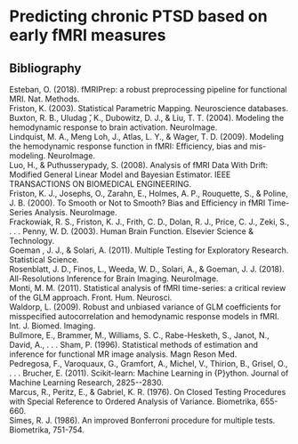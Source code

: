 # Predicting chronic PTSD based on early fMRI measures
## Bibliography
Esteban, O. (2018). fMRIPrep: a robust preprocessing pipeline for functional MRI. Nat. Methods.<br />
Friston, K. (2003). Statistical Parametric Mapping. Neuroscience databases.<br />
Buxton, R. B., Uludag ̆, K., Dubowitz, D. J., & Liu, T. T. (2004). Modeling the hemodynamic response to brain activation. NeuroImage.<br />
Lindquist, M. A., Meng Loh, J., Atlas, L. Y., & Wager, T. D. (2009). Modeling the hemodynamic response function in fMRI: Efficiency, bias and mis-modeling. NeuroImage.<br />
Luo, H., & Puthusserypady, S. (2008). Analysis of fMRI Data With Drift: Modified General Linear Model and Bayesian Estimator. IEEE TRANSACTIONS ON BIOMEDICAL ENGINEERING.<br />
Friston, K. J., Josephs, O., Zarahn, E., Holmes, A. P., Rouquette, S., & Poline, J. B. (2000). To Smooth or Not to Smooth? Bias and Efficiency in fMRI Time-Series Analysis. NeuroImage.<br />
Frackowiak, R. S., Friston, K. J., Frith, C. D., Dolan, R. J., Price, C. J., Zeki, S., . . . Penny, W. D. (2003). Human Brain Function. Elsevier Science & Technology.<br />
Goeman , J. J., & Solari, A. (2011). Multiple Testing for Exploratory Research. Statistical Science.<br />
Rosenblatt, J. D., Finos, L., Weeda, W. D., Solari, A., & Goeman, J. J. (2018). All-Resolutions Inference for Brain Imaging. NeuroImage.<br />
Monti, M. M. (2011). Statistical analysis of fMRI time-series: a critical review of the GLM approach. Front. Hum. Neurosci. <br />
Waldorp, L. (2009). Robust and unbiased variance of GLM coefficients for misspecified autocorrelation and hemodynamic response models in fMRI. Int. J. Biomed. Imaging.<br />
Bullmore, E., Brammer, M., Williams, S. C., Rabe-Hesketh, S., Janot, N., David, A., . . . Sham, P. (1996). Statistical methods of estimation and inference for functional MR image analysis. Magn Reson Med.<br />
Pedregosa, F., Varoquaux, G., Gramfort, A., Michel, V., Thirion, B., Grisel, O., . . . Brucher, E. (2011). Scikit-learn: Machine Learning in {P}ython. Journal of Machine Learning Research, 2825--2830.<br />
Marcus, R., Peritz, E., & Gabriel, K. R. (1976). On Closed Testing Procedures with Special Reference to Ordered Analysis of Variance. Biometrika, 655-660.<br />
Simes, R. J. (1986). An improved Bonferroni procedure for multiple tests. Biometrika, 751-754.<br />
